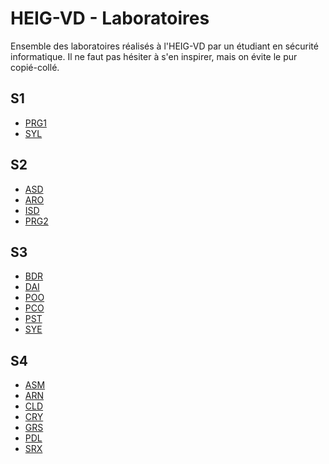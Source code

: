 # HEIG-VD - Laboratoires

Ensemble des laboratoires réalisés à l'HEIG-VD par un étudiant en sécurité informatique.
Il ne faut pas hésiter à s'en inspirer, mais on évite le pur copié-collé.

## S1

- [PRG1](https://github.com/HEIG-VD-AM/PRG1-21-22)
- [SYL](https://github.com/HEIG-VD-AM/SYL-21-22)

## S2

- [ASD](https://github.com/HEIG-VD-AM/ASD-21-22)
- [ARO](https://github.com/HEIG-VD-AM/ARO-21-22)
- [ISD](https://github.com/HEIG-VD-AM/ISD-21-22)
- [PRG2](https://github.com/HEIG-VD-AM/PRG2-21-22)

## S3

- [BDR](https://github.com/HEIG-VD-AM/BDR-22-23)
- [DAI](https://github.com/HEIG-VD-AM/DAI-22-23)
- [POO](https://github.com/HEIG-VD-AM/POO-22-23)
- [PCO](https://github.com/HEIG-VD-AM/PCO-22-23)
- [PST](https://github.com/HEIG-VD-AM/PST-22-23)
- [SYE](https://github.com/HEIG-VD-AM/SYE-22-23)

## S4

- [ASM](https://github.com/HEIG-VD-AM/ASM-22-23)
- [ARN](https://github.com/HEIG-VD-AM/ARN-22-23)
- [CLD](https://github.com/HEIG-VD-AM/CLD-22-23)
- [CRY](https://github.com/HEIG-VD-AM/CRY-22-23)
- [GRS](https://github.com/HEIG-VD-AM/GRS-22-23)
- [PDL](https://github.com/HEIG-VD-AM/PDL-22-23)
- [SRX](https://github.com/HEIG-VD-AM/SRX-22-23)

